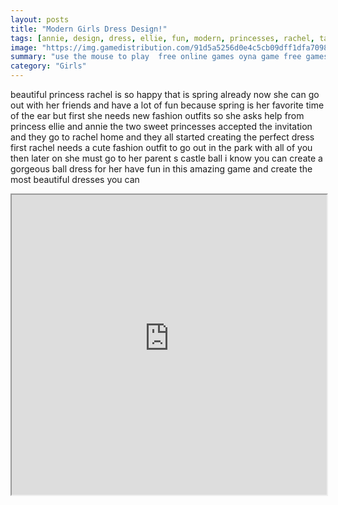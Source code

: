 ```yaml
---
layout: posts
title: "Modern Girls Dress Design!"
tags: [annie, design, dress, ellie, fun, modern, princesses, rachel, tailor, free, online, games, oyna, game, free, games, play, play, games]
image: "https://img.gamedistribution.com/91d5a5256d0e4c5cb09dff1dfa7098b9.jpg"
summary: "use the mouse to play  free online games oyna game free games play play games"
category: "Girls"
---
```


beautiful princess rachel is so happy that is spring already now she can go out with her friends and have a lot of fun because spring is her favorite time of the ear but first she needs new fashion outfits so she asks help from princess ellie and annie the two sweet princesses accepted the invitation and they go to rachel home and they all started creating the perfect dress first rachel needs a cute fashion outfit to go out in the park with all of you then later on she must go to her parent s castle ball i know you can create a gorgeous ball dress for her have fun in this amazing game and create the most beautiful dresses you can

<iframe width="100%" height="480px;" src="https://html5.gamedistribution.com/91d5a5256d0e4c5cb09dff1dfa7098b9/"></iframe>